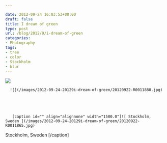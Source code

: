 ```yaml
---

date: 2012-09-24 16:03:53+00:00
draft: false
title: I dream of green
type: post
url: /blog/2012/9/i-dream-of-green
categories:
- Photography
tags:
- tree
- color
- Stockholm
- blur
---
```


![](/images/2012-09-24-20129i-dream-of-green/20120922-R0011863.jpg)

  


  
      ![](/images/2012-09-24-20129i-dream-of-green/20120922-R0011880.jpg)

  


  
       [caption id="" align="alignnone" width="1500.0"]![ Stockholm, Sweden ](/images/2012-09-24-20129i-dream-of-green/20120922-R0011865.jpg)
 Stockholm, Sweden [/caption]
